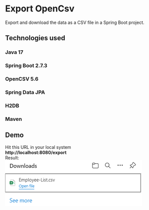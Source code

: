 # Export OpenCsv

Export and download the data as a CSV file in a Spring Boot project.

## Technologies used

### Java 17

### Spring Boot 2.7.3

### OpenCSV 5.6

### Spring Data JPA

### H2DB

### Maven

## Demo

Hit this URL in your local system<br>
<strong>http://localhost:8080/export</strong><br>
Result:<br>
<img src="./imgs/img1.png"/>
